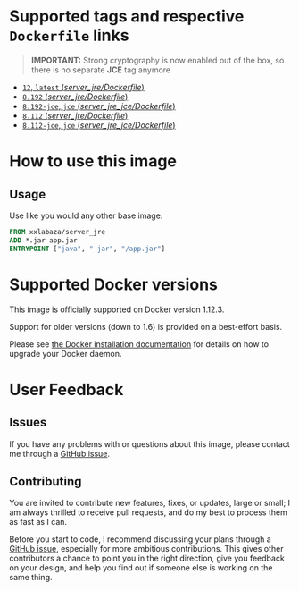 
# Supported tags and respective `Dockerfile` links

> **IMPORTANT:** Strong cryptography is now enabled out of the box, so there is no separate **JCE** tag anymore

- [`12`, `latest` (*server_jre/Dockerfile*)](https://github.com/xxlabaza/server_jre/blob/master/server_jre/Dockerfile)
- [`8.192` (*server_jre/Dockerfile*)](https://github.com/xxlabaza/server_jre/blob/0f013e103d16e5d257128d326b2a53ccdfd060a1/server_jre/Dockerfile)
- [`8.192-jce`, `jce` (*server_jre_jce/Dockerfile*)](https://github.com/xxlabaza/server_jre/blob/0f013e103d16e5d257128d326b2a53ccdfd060a1/server_jre_jce/Dockerfile)
- [`8.112` (*server_jre/Dockerfile*)](https://github.com/xxlabaza/server_jre/blob/56332e881ca0eb8a3230448297c28f900e0f3f96/server_jre/Dockerfile)
- [`8.112-jce`, `jce` (*server_jre_jce/Dockerfile*)](https://github.com/xxlabaza/server_jre/blob/56332e881ca0eb8a3230448297c28f900e0f3f96/server_jre_jce/Dockerfile)

# How to use this image

## Usage

Use like you would any other base image:

```dockerfile
FROM xxlabaza/server_jre
ADD *.jar app.jar
ENTRYPOINT ["java", "-jar", "/app.jar"]
```

# Supported Docker versions

This image is officially supported on Docker version 1.12.3.

Support for older versions (down to 1.6) is provided on a best-effort basis.

Please see [the Docker installation documentation](https://docs.docker.com/installation/) for details on how to upgrade your Docker daemon.

# User Feedback

## Issues

If you have any problems with or questions about this image, please contact me through a [GitHub issue](https://github.com/xxlabaza/server_jre/issues).

## Contributing

You are invited to contribute new features, fixes, or updates, large or small; I am always thrilled to receive pull requests, and do my best to process them as fast as I can.

Before you start to code, I recommend discussing your plans through a [GitHub issue](https://github.com/xxlabaza/server_jre/issues), especially for more ambitious contributions. This gives other contributors a chance to point you in the right direction, give you feedback on your design, and help you find out if someone else is working on the same thing.
